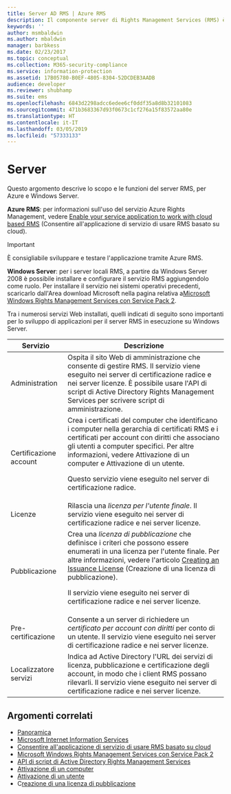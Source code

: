 ```yaml
---
title: Server AD RMS | Azure RMS
description: Il componente server di Rights Management Services (RMS) è implementato da un set di servizi Web in esecuzione in Microsoft Internet Information Services.
keywords: ''
author: msmbaldwin
ms.author: mbaldwin
manager: barbkess
ms.date: 02/23/2017
ms.topic: conceptual
ms.collection: M365-security-compliance
ms.service: information-protection
ms.assetid: 17B05780-B0EF-4805-8304-52DCDEB3AADB
audience: developer
ms.reviewer: shubhamp
ms.suite: ems
ms.openlocfilehash: 6843d2298adcc6edee6cf0ddf35a8d8b32101083
ms.sourcegitcommit: 471b3683367d93f0673c1cf276a15f83572aa80e
ms.translationtype: HT
ms.contentlocale: it-IT
ms.lasthandoff: 03/05/2019
ms.locfileid: "57333133"
---
```

# <a name="server"></a>Server

Questo argomento descrive lo scopo e le funzioni del server RMS, per Azure e Windows Server.

**Azure RMS**: per informazioni sull'uso del servizio Azure Rights Management, vedere [Enable your service application to work with cloud based RMS](how-to-use-file-api-with-aadrm-cloud.md) (Consentire all'applicazione di servizio di usare RMS basato su cloud).

> [!IMPORTANT] 
> È consigliabile sviluppare e testare l'applicazione tramite Azure RMS.

**Windows Server**: per i server locali RMS, a partire da Windows Server 2008 è possibile installare e configurare il servizio RMS aggiungendolo come ruolo. Per installare il servizio nei sistemi operativi precedenti, scaricarlo dall'Area download Microsoft nella pagina relativa a[Microsoft Windows Rights Management Services con Service Pack 2](https://www.microsoft.com/download/details.aspx?id=4909).

Tra i numerosi servizi Web installati, quelli indicati di seguito sono importanti per lo sviluppo di applicazioni per il server RMS in esecuzione su Windows Server.

| Servizio | Descrizione |
|---------|-------------|
| Administration | Ospita il sito Web di amministrazione che consente di gestire RMS. Il servizio viene eseguito nei server di certificazione radice e nei server licenze. È possibile usare l'API di script di Active Directory Rights Management Services per scrivere script di amministrazione.|
| Certificazione account |Crea i certificati del computer che identificano i computer nella gerarchia di certificati RMS e i certificati per account con diritti che associano gli utenti a computer specifici. Per altre informazioni, vedere Attivazione di un computer e Attivazione di un utente.<p><p>Questo servizio viene eseguito nel server di certificazione radice. |
|Licenze | Rilascia una *licenza per l'utente finale*. Il servizio viene eseguito nei server di certificazione radice e nei server licenze.|
|Pubblicazione | Crea una *licenza di pubblicazione* che definisce i criteri che possono essere enumerati in una licenza per l'utente finale. Per altre informazioni, vedere l'articolo [Creating an Issuance License](https://msdn.microsoft.com/library/Aa362355) (Creazione di una licenza di pubblicazione).<p><p>Il servizio viene eseguito nei server di certificazione radice e nei server licenze.|
|Pre-certificazione | Consente a un server di richiedere un *certificato per account con diritti* per conto di un utente. Il servizio viene eseguito nei server di certificazione radice e nei server licenze.|
|Localizzatore servizi | Indica ad Active Directory l'URL dei servizi di licenza, pubblicazione e certificazione degli account, in modo che i client RMS possano rilevarli. Il servizio viene eseguito nei server di certificazione radice e nei server licenze.|

## <a name="related-topics"></a>Argomenti correlati ##
* [Panoramica](ad-rms-overview.md)
* [Microsoft Internet Information Services](https://www.iis.net/overview)
* [Consentire all'applicazione di servizio di usare RMS basato su cloud](how-to-use-file-api-with-aadrm-cloud.md)
* [Microsoft Windows Rights Management Services con Service Pack 2](https://www.microsoft.com/download/details.aspx?id=4909)
* [API di script di Active Directory Rights Management Services](https://msdn.microsoft.com/library/Bb968797)
* [Attivazione di un computer](https://msdn.microsoft.com/library/Cc530377)
* [Attivazione di un utente](https://msdn.microsoft.com/library/Cc530378)
* C[reazione di una licenza di pubblicazione](https://msdn.microsoft.com/library/Aa362355)
